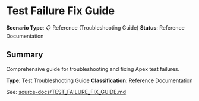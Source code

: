 # Test Failure Fix Guide

**Scenario Type**: 📋 Reference (Troubleshooting Guide)
**Status**: Reference Documentation

## Summary
Comprehensive guide for troubleshooting and fixing Apex test failures.

**Type**: Test Troubleshooting Guide
**Classification**: Reference Documentation

See: [source-docs/TEST_FAILURE_FIX_GUIDE.md](source-docs/TEST_FAILURE_FIX_GUIDE.md)

